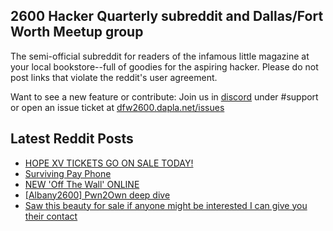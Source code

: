 ## 2600 Hacker Quarterly subreddit and Dallas/Fort Worth Meetup group
The semi-official subreddit for readers of the infamous little magazine at your local bookstore--full of goodies for the aspiring hacker. Please do not post links that violate the reddit's user agreement.

Want to see a new feature or contribute: 
Join us in [discord](https://dfw2600.dapla.net/chat) under #support or open an issue ticket at [dfw2600.dapla.net/issues](https://dfw2600.dapla.net/issues)

## Latest Reddit Posts
<!-- BLOG-POST-LIST:START -->
- [HOPE XV TICKETS GO ON SALE TODAY!](https://2600.com/content/hope-xv-tickets-go-sale-today)
- [Surviving Pay Phone](https://www.reddit.com/r/2600/comments/192xwau/surviving_pay_phone/)
- [NEW 'Off The Wall' ONLINE](https://2600.com/wall/09-01-2024)
- [[Albany2600] Pwn2Own deep dive](https://www.reddit.com/r/2600/comments/1913aqv/albany2600_pwn2own_deep_dive/)
- [Saw this beauty for sale if anyone might be interested I can give you their contact](https://www.reddit.com/r/2600/comments/190cfcd/saw_this_beauty_for_sale_if_anyone_might_be/)
<!-- BLOG-POST-LIST:END -->
